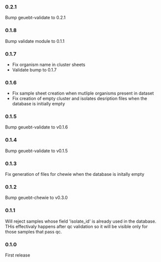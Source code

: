 ### 0.2.1

Bump geuebt-validate to 0.2.1

### 0.1.8

Bump validate module to 0.1.1

### 0.1.7

- Fix organism name in cluster sheets
- Validate bump to 0.1.7

### 0.1.6

- Fix sample sheet creation when mutliple organisms present in dataset
- Fix creation of empty cluster and isolates desription files when the database is initially empty

### 0.1.5

Bump geuebt-validate to v0.1.6

### 0.1.4

Bump geuebt-validate to v0.1.5

### 0.1.3

Fix generation of files for chewie when the database is initally empty

### 0.1.2

Bump geuebt-chewie to v0.3.0

### 0.1.1

Will reject samples whose field 'isolate_id' is already used in the database.
THis effectivaly happens after qc validation so it will be visible only for those
samples that pass qc.

### 0.1.0

First release
